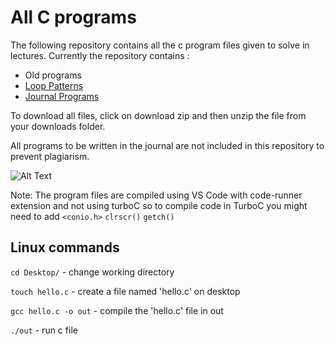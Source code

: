 # All **C** programs

The following repository contains all the c program files given to solve in lectures.
Currently the repository contains :

- Old programs
- [Loop Patterns](patterns/programs.md)
- [Journal Programs](https://github.com/TejasBhovad/journal-1)

To download all files, click on download zip and then unzip the file from your downloads folder.

All programs to be written in the journal are not included in this repository to prevent plagiarism.

![Alt Text](https://i.postimg.cc/1tGsSRQx/Screenshot-2022-09-15-at-8-44-45-PM.png)

Note: The program files are compiled using VS Code with code-runner extension and not using turboC so to compile code in TurboC you might need to add `<conio.h>` `clrscr()` `getch()`

## Linux commands

`cd Desktop/` - change working directory

`touch hello.c` - create a file named 'hello.c' on desktop

`gcc hello.c -o out` - compile the 'hello.c' file in out

`./out` - run c file
